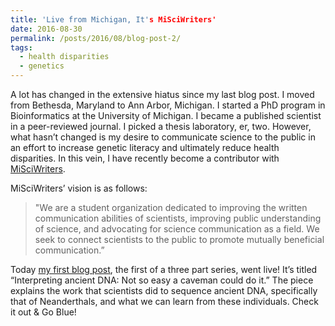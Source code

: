 ```yaml
---
title: 'Live from Michigan, It's MiSciWriters'
date: 2016-08-30
permalink: /posts/2016/08/blog-post-2/
tags:
  - health disparities
  - genetics
---
```


A lot has changed in the extensive hiatus since my last blog post. I moved from Bethesda, Maryland to Ann Arbor, Michigan. I started a PhD program in Bioinformatics at the University of Michigan. I became a published scientist in a peer-reviewed journal. I picked a thesis laboratory, er, two. However, what hasn’t changed is my desire to communicate science to the public in an effort to increase genetic literacy and ultimately reduce health disparities. In this vein, I have recently become a contributor with [MiSciWriters](https://misciwriters.com).

MiSciWriters’ vision is as follows:

> "We are a student organization dedicated to improving the written communication abilities of scientists, improving public understanding of science, and advocating for science communication as a field. We seek to connect scientists to the public to promote mutually beneficial communication.”

Today [my first blog post](https://misciwriters.com/2016/08/30/interpreting-ancient-dna-not-so-easy-a-caveman-could-do-it/), the first of a three part series, went live! It’s titled “Interpreting ancient DNA: Not so easy a caveman could do it.”  The piece explains the work that scientists did to sequence ancient DNA, specifically that of Neanderthals, and what we can learn from these individuals. Check it out & Go Blue!
